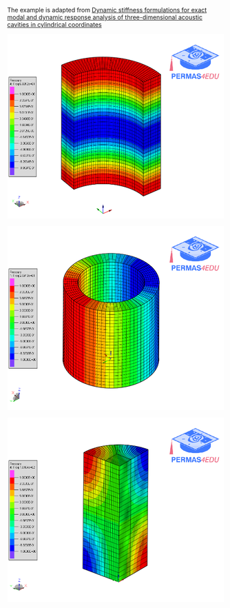The example is adapted from [Dynamic stiffness formulations for exact modal and dynamic response analysis of three-dimensional acoustic cavities in cylindrical coordinates](https://doi.org/10.1016/j.jsv.2024.118397)

![Acoustic mode](acoustic_mode.png)

![Acoustic mode annular](annular_acoustic_mode.png)

![Sectiorial cross-sectional cavity](sectorial_cross_sectional_cavity.png)

